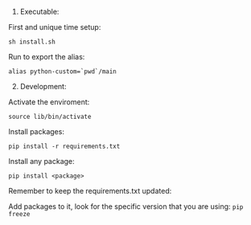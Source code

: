 1. Executable:

First and unique time setup:

`sh install.sh`

Run to export the alias: 

```
alias python-custom=`pwd`/main
```


2. Development:

Activate the enviroment:

`source lib/bin/activate`

Install packages:

`pip install -r requirements.txt`

Install any package:

`pip install <package>`

Remember to keep the requirements.txt updated:

Add packages to it, look for the specific version that you are using:
`pip freeze`